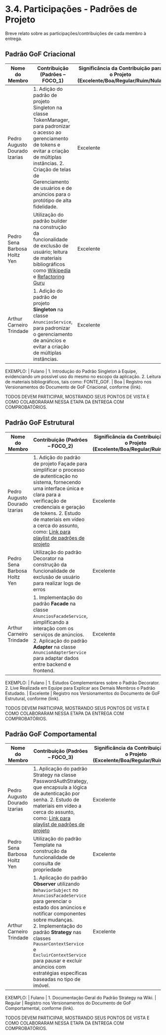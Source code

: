 # 3.4. Participações - Padrões de Projeto

Breve relato sobre as participações/contribuições de cada membro à entrega.

## Padrão GoF Criacional

|Nome do Membro | Contribuição (Padrões – FOCO_1) | Significância da Contribuição para o Projeto (Excelente/Boa/Regular/Ruim/Nula) | Comprobatórios Claros (com link)|
|-------------|-------------|-------------|------------------|
|Pedro Augusto Dourado Izarias| 1. Adição do padrão de projeto Singleton na classe TokenManager, para padronizar o acesso ao gerenciamento de tokens e evitar a criação de múltiplas instâncias. 2. Criação de telas de Gerenciamento de usuários e de anúncios para o protótipo de alta fidelidade. |Excelente| [Link do commit](https://github.com/UnBArqDsw2024-2/2024.2_G8_Aluguel_Entrega_03/commit/3b6f6c0442268dc2ba1bdcf2a7e6bfe85794e7c0) |
|Pedro Sena Barbosa Holtz Yen | Utilização do padrão builder na construção da funcionalidade de exclusão de usuário; leitura de materiais bibliográficos como [Wikipedia](https://pt.wikipedia.org/wiki/Padr%C3%A3o_de_projeto_de_software) e [Refactoring Guru](https://refactoring.guru/)| Excelente | [Commit](https://github.com/UnBArqDsw2024-2/2024.2_G8_Aluguel_Entrega_03/commit/b152d80a7f58c501c7e778e6987e1e6af50fab22)|
| Arthur Carneiro Trindade      | 1. Adição do padrão de projeto **Singleton** na classe `AnunciosService`, para padronizar o gerenciamento de anúncios e evitar a criação de múltiplas instâncias.         | Excelente                                    | [Commit](https://github.com/UnBArqDsw2024-2/2024.2_G8_Aluguel_Entrega_03/commit/85987c801c0f01daef4ad3b3d2969e2b0d0fd97e)                                                              |


EXEMPLO:
| Fulano | 1. Introdução do Padrão Singleton à Equipe, evidenciando um possível uso do mesmo no escopo da aplicação. 2. Leitura de materiais bibliográficos, tais como: FONTE_GOF. | Boa | Registro nos Versionamentos do Documento de GoF Criacional, conforme (link).

TODOS DEVEM PARTICIPAR, MOSTRANDO SEUS PONTOS DE VISTA E COMO COLABORARAM NESSA ETAPA DA ENTREGA COM COMPROBATÓRIOS.


## Padrão GoF Estrutural
|Nome do Membro | Contribuição (Padrões – FOCO_2) | Significância da Contribuição para o Projeto (Excelente/Boa/Regular/Ruim/Nula) | Comprobatórios Claros (com link)|
|-------------|-------------|-------------|------------------|
|Pedro Augusto Dourado Izarias| 1. Adição do padrão de projeto Façade para simplificar o processo de autenticação no sistema, fornecendo uma interface única e clara para a verificação de credenciais e geração de tokens. 2. Estudo de materiais em vídeo a cerca do assunto, como: [Link para playlist de padrões de projeto](https://www.youtube.com/watch?v=MqddY6Ochkc&list=PLbIBj8vQhvm0VY5YrMrafWaQY2EnJ3j8H) |Excelente| [Link do commit](https://github.com/UnBArqDsw2024-2/2024.2_G8_Aluguel_Entrega_03/commit/dce6ae726a5c678c3ecdcbded6c8c3abbedae58f) |
|Pedro Sena Barbosa Holtz Yen | Utilização do padrão Decorator na construção da funcionalidade de exclusão de usuário para realizar logs de erros | Excelente | [Commit](https://github.com/UnBArqDsw2024-2/2024.2_G8_Aluguel_Entrega_03/commit/b152d80a7f58c501c7e778e6987e1e6af50fab22)|
| Arthur Carneiro Trindade      | 1. Implementação do padrão **Facade** na classe `AnunciosFacadeService`, simplificando a interação com os serviços de anúncios.<br>2. Aplicação do padrão **Adapter** na classe `AnuncioAdapterService` para adaptar dados entre backend e frontend. | Excelente                                    | [Commit](https://github.com/UnBArqDsw2024-2/2024.2_G8_Aluguel_Entrega_03/commit/85987c801c0f01daef4ad3b3d2969e2b0d0fd97e)                                                              |


EXEMPLO:
| Fulano | 1. Estudos Complementares sobre o Padrão Decorator. 2. Live Realizada em Equipe para Explicar aos Demais Membros o Padrão Estudado. | Excelente | Registro nos Versionamentos do Documento de GoF Estrutural, conforme (link).

TODOS DEVEM PARTICIPAR, MOSTRANDO SEUS PONTOS DE VISTA E COMO COLABORARAM NESSA ETAPA DA ENTREGA COM COMPROBATÓRIOS.


## Padrão GoF Comportamental
|Nome do Membro | Contribuição (Padrões – FOCO_3) | Significância da Contribuição para o Projeto (Excelente/Boa/Regular/Ruim/Nula) | Comprobatórios Claros (com link)|
|-------------|-------------|-------------|------------------|
|Pedro Augusto Dourado Izarias| 1. Aplicação do padrão Strategy na classe PasswordAuthStrategy, que encapsula a lógica de autenticação por senha. 2. Estudo de materiais em vídeo a cerca do assunto, como: [Link para playlist de padrões de projeto](https://www.youtube.com/watch?v=MqddY6Ochkc&list=PLbIBj8vQhvm0VY5YrMrafWaQY2EnJ3j8H) |Excelente| [Link do commit](https://github.com/UnBArqDsw2024-2/2024.2_G8_Aluguel_Entrega_03/commit/dce6ae726a5c678c3ecdcbded6c8c3abbedae58f) |
|Pedro Sena Barbosa Holtz Yen | Utilização do padrão Template na construção da funcionalidade de consulta de propriedade | Excelente | [Commit](https://github.com/UnBArqDsw2024-2/2024.2_G8_Aluguel_Entrega_03/commit/5bf8d1a129ddc7d876f7d4a4ca7208c33fc0b361)|
| Arthur Carneiro Trindade      | 1. Aplicação do padrão **Observer** utilizando `BehaviorSubject` no `AnunciosFacadeService` para gerenciar o estado dos anúncios e notificar componentes sobre mudanças.<br>2. Implementação do padrão **Strategy** nas classes `PausarContextService` e `ExcluirContextService` para pausar e excluir anúncios com estratégias específicas baseadas no tipo de imóvel. | Excelente                                    | [Commit](https://github.com/UnBArqDsw2024-2/2024.2_G8_Aluguel_Entrega_03/commit/85987c801c0f01daef4ad3b3d2969e2b0d0fd97e)                                                              |


EXEMPLO:
| Fulano | 1. Documentação Geral do Padrão Strategy na Wiki. | Regular | Registro nos Versionamentos do Documento de GoF Comportamental, conforme (link).

TODOS DEVEM PARTICIPAR, MOSTRANDO SEUS PONTOS DE VISTA E COMO COLABORARAM NESSA ETAPA DA ENTREGA COM COMPROBATÓRIOS.
